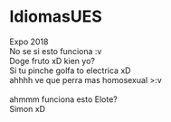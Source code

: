 # IdiomasUES
Expo 2018 <br>
No se si esto funciona :v
<br> Doge fruto xD
kien yo?
<br>Si tu pinche golfa to electrica xD
<br>ahhhh ve que perra mas homosexual >:v
<br>
<br>
ahmmm funciona esto Elote? 
<br> Simon xD
